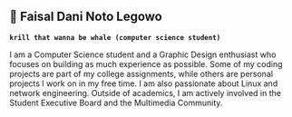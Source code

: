 ## 🍋 Faisal Dani Noto Legowo

**`krill that wanna be whale (computer science student)`**

I am a Computer Science student and a Graphic Design enthusiast who focuses on building as much experience as possible. Some of my coding projects are part of my college assignments, while others are personal projects I work on in my free time. I am also passionate about Linux and network engineering. Outside of academics, I am actively involved in the Student Executive Board and the Multimedia Community.

<!--
**goodman97/goodman97** is a ✨ _special_ ✨ repository because its `README.md` (this file) appears on your GitHub profile.

Here are some ideas to get you started:

- 🔭 I’m currently working on ...
- 🌱 I’m currently learning ...
- 👯 I’m looking to collaborate on ...
- 🤔 I’m looking for help with ...
- 💬 Ask me about ...
- 📫 How to reach me: ...
- 😄 Pronouns: ...
- ⚡ Fun fact: ...
-->
